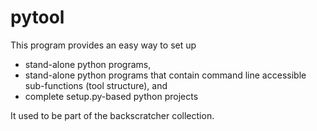 # pytool

This program provides an easy way to set up 

 * stand-alone python programs,
 * stand-alone python programs that contain command line accessible
   sub-functions (tool structure), and
 * complete setup.py-based python projects
 
It used to be part of the backscratcher collection.
